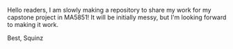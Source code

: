 Hello readers,
I am slowly making a repository to share my work for my capstone project in MA5851!
It will be initially messy, but I'm looking forward to making it work.

Best,
Squinz
